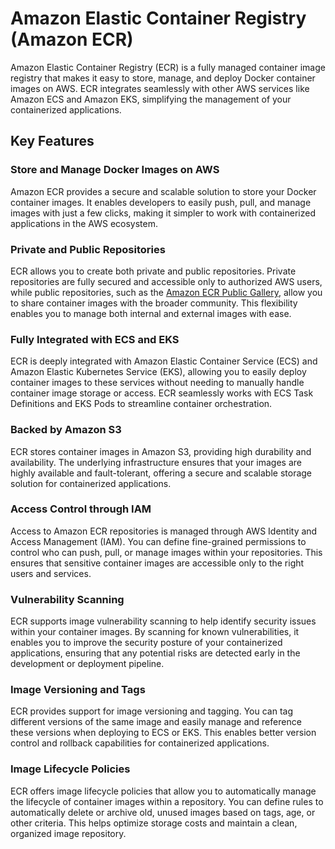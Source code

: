 # Amazon Elastic Container Registry (Amazon ECR)

Amazon Elastic Container Registry (ECR) is a fully managed container image registry that makes it easy to store, manage, and deploy Docker container images on AWS. ECR integrates seamlessly with other AWS services like Amazon ECS and Amazon EKS, simplifying the management of your containerized applications.

## Key Features

### Store and Manage Docker Images on AWS

  Amazon ECR provides a secure and scalable solution to store your Docker container images. It enables developers to easily push, pull, and manage images with just a few clicks, making it simpler to work with containerized applications in the AWS ecosystem.

### Private and Public Repositories

  ECR allows you to create both private and public repositories. Private repositories are fully secured and accessible only to authorized AWS users, while public repositories, such as the [Amazon ECR Public Gallery](https://gallery.ecr.aws), allow you to share container images with the broader community. This flexibility enables you to manage both internal and external images with ease.

### Fully Integrated with ECS and EKS

  ECR is deeply integrated with Amazon Elastic Container Service (ECS) and Amazon Elastic Kubernetes Service (EKS), allowing you to easily deploy container images to these services without needing to manually handle container image storage or access. ECR seamlessly works with ECS Task Definitions and EKS Pods to streamline container orchestration.

### Backed by Amazon S3

  ECR stores container images in Amazon S3, providing high durability and availability. The underlying infrastructure ensures that your images are highly available and fault-tolerant, offering a secure and scalable storage solution for containerized applications.

### Access Control through IAM

  Access to Amazon ECR repositories is managed through AWS Identity and Access Management (IAM). You can define fine-grained permissions to control who can push, pull, or manage images within your repositories. This ensures that sensitive container images are accessible only to the right users and services.

### Vulnerability Scanning

  ECR supports image vulnerability scanning to help identify security issues within your container images. By scanning for known vulnerabilities, it enables you to improve the security posture of your containerized applications, ensuring that any potential risks are detected early in the development or deployment pipeline.

### Image Versioning and Tags

  ECR provides support for image versioning and tagging. You can tag different versions of the same image and easily manage and reference these versions when deploying to ECS or EKS. This enables better version control and rollback capabilities for containerized applications.

### Image Lifecycle Policies

  ECR offers image lifecycle policies that allow you to automatically manage the lifecycle of container images within a repository. You can define rules to automatically delete or archive old, unused images based on tags, age, or other criteria. This helps optimize storage costs and maintain a clean, organized image repository.
